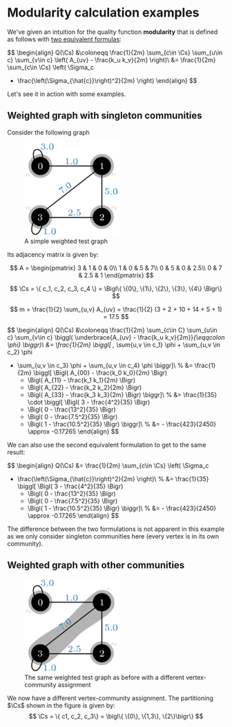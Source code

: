 # Modularity calculation examples

We've given an intuition for the quality function **modularity** that is defined as follows with [two equivalent formulas](./formula.md):

$$
\begin{align}
Q(\Cs) &\coloneqq 
\frac{1}{2m} \sum_{c\in \Cs} \sum_{u\in c} \sum_{v\in c}
    \left( A_{uv} - \frac{k_u k_v}{2m} \right)\\
&= \frac{1}{2m} \sum_{c\in \Cs} \left( \Sigma_c
- \frac{\left(\Sigma_{\hat{c}}\right)^2}{2m} \right)
\end{align}
$$

Let's see it in action with some examples.



## Weighted graph with singleton communities

Consider the following graph

<figure class="center">
    <img src="./weighted-test-graph.svg"
         alt="Weighted test graph"
         width="220px">
    <figcaption>A simple weighted test graph</figcaption>
</figure>


Its adjacency matrix is given by:

$$
A = \begin{pmatrix}
    3 & 1 & 0 & 0\\
    1 & 0 & 5 & 7\\
    0 & 5 & 0 & 2.5\\
    0 & 7 & 2.5 & 1
\end{pmatrix}
$$

$$
\Cs = \{ c_1, c_2, c_3, c_4 \} = \Bigl\{ \{0\}, \{1\}, \{2\}, \{3\}, \{4\} \Bigr\}
$$

$$
m = \frac{1}{2} \sum_{u,v} A_{uv} = \frac{1}{2} (3 + 2 + 10 + 14 + 5 + 1) = 17.5
$$

$$
\begin{align}
Q(\Cs) &\coloneqq \frac{1}{2m} \sum_{c\in C} \sum_{u\in c} \sum_{v\in c}
\biggl( \underbrace{A_{uv} - \frac{k_u k_v}{2m}}_{\eqqcolon \phi} \biggr)\\
&= \frac{1}{2m}
\biggl[ \, \sum_{u,v \in c_1} \phi + \sum_{u,v \in c_2} \phi
+ \sum_{u,v \in c_3} \phi + \sum_{u,v \in c_4} \phi \biggr]\\
% 
&= \frac{1}{2m}
\biggl[
    \Bigl( A_{00} - \frac{k_0 k_0}{2m} \Bigr)
    + \Bigl( A_{11} - \frac{k_1 k_1}{2m} \Bigr)
    + \Bigl( A_{22} - \frac{k_2 k_2}{2m} \Bigr)
    + \Bigl( A_{33} - \frac{k_3 k_3}{2m} \Bigr)
\biggr]\\
% 
&= \frac{1}{35} \cdot
\biggl[
    \Bigl( 3 - \frac{4^2}{35} \Bigr)
    + \Bigl( 0 - \frac{13^2}{35} \Bigr)
    + \Bigl( 0 - \frac{7.5^2}{35} \Bigr)
    + \Bigl( 1 - \frac{10.5^2}{35} \Bigr)
\biggr]\\
% 
&= - \frac{423}{2450} \approx -0.17265
\end{align}
$$

We can also use the second equivalent formulation to get to the same result:

$$
\begin{align}
Q(\Cs) &= \frac{1}{2m} \sum_{c\in \Cs} \left( \Sigma_c
- \frac{\left(\Sigma_{\hat{c}}\right)^2}{2m} \right)\\
%
&= \frac{1}{35} \biggl[
    \Bigl( 3 - \frac{4^2}{35} \Bigr)
    + \Bigl( 0 - \frac{13^2}{35} \Bigr)
    + \Bigl( 0 - \frac{7.5^2}{35} \Bigr)
    + \Bigl( 1 - \frac{10.5^2}{35} \Bigr)
\biggr]\\
% 
&= - \frac{423}{2450} \approx -0.17265
\end{align}
$$

The difference between the two formulations is not apparent in this example as we only consider singleton communities here (every vertex is in its own community).



## Weighted graph with other communities

<figure class="center">
    <img src="./weighted-test-graph-better-communities.svg"
         alt="Weighted test graph"
         width="220px">
    <figcaption>The same weighted test graph as before with a different vertex-community assignment</figcaption>
</figure>

We now have a different vertex-community assignment. The partitioning $\Cs$ shown in the figure is given by:
$$
\Cs = \{ c1, c_2, c_3\} = \bigl\{ \{0\}, \{1,3\}, \{2\}\bigr\}
$$